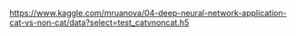https://www.kaggle.com/mruanova/04-deep-neural-network-application-cat-vs-non-cat/data?select=test_catvnoncat.h5
